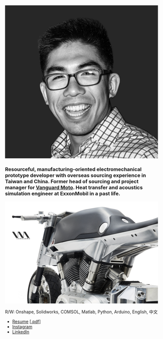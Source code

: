 ![That's me!](/headshot.jpg)

### Resourceful, manufacturing-oriented electromechanical prototype developer with overseas sourcing experience in Taiwan and China. Former head of sourcing and project manager for [Vanguard Moto](http://www.vanguard.nyc). Heat transfer and acoustics simulation engineer at ExxonMobil in a past life. 

![Vanguard Roadster](/roadster.jpg)

R/W: Onshape, Solidworks, COMSOL, Matlab, Python, Arduino, English, 中文 

* [Resume](http://www.ccharles.lu/resume) [[.pdf]](http://www.ccharles.lu/resume.pdf)
* [Instagram](http://www.instagram.com/pandabahr)
* [LinkedIn](http://www.linkedin.com/in/lucharles)
